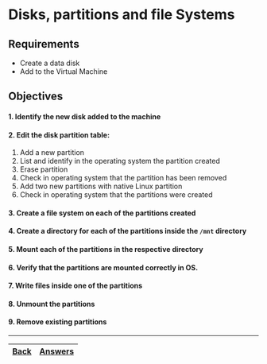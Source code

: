 # Disks, partitions and file Systems

## Requirements

* Create a data disk
* Add to the Virtual Machine

## Objectives

#### 1. Identify the new disk added to the machine
#### 2. Edit the disk partition table:
1. Add a new partition
2. List and identify in the operating system the partition created
3. Erase partition
4. Check in operating system that the partition has been removed
5. Add two new partitions with native Linux partition
6. Check in operating system that the partitions were created
#### 3. Create a file system on each of the partitions created
#### 4. Create a directory for each of the partitions inside the `/mnt` directory
#### 5. Mount each of the partitions in the respective directory
#### 6. Verify that the partitions are mounted correctly in OS.
#### 7. Write files inside one of the partitions
#### 8. Unmount the partitions
#### 9. Remove existing partitions

---

[Back](/README.md)| [Answers](https://github.com/ricmmartins/fasthack-linux-answers/blob/main/challenges/lab-disks.md) | 
:----- |:-----



